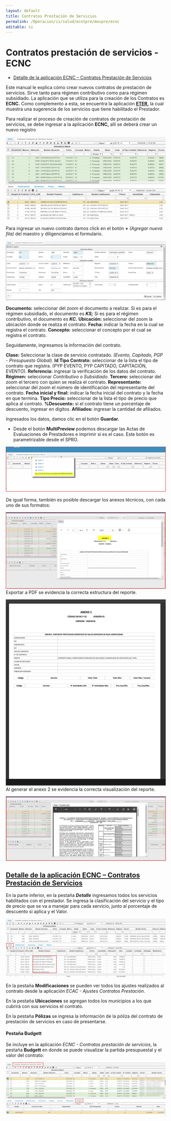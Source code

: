 ```yaml
---
layout: default
title: Contratos Prestación de Servicios
permalink: /Operacion/is/salud/ecntpre/movpre/ecnc
editable: si
---
```


# Contratos prestación de servicios - ECNC

- [Detalle de la aplicación ECNC – Contratos Prestación de Servicios](http://docs.oasiscom.com/Operacion/is/salud/ecntpre/movpre/ecnc#detalle-de-la-aplicación-ecnc---contratos-prestación-de-servicios)

Este manual le explica cómo crear nuevos contratos de prestación de servicios.  Sirve tanto para régimen contributivo como para régimen subsidiado.  La aplicación que se utiliza para la creación de los Contratos es **ECNC.**  Como complemento a esta, se encuentra la aplicación [**ETER,**](http://docs.oasiscom.com/Operacion/is/salud/ecntpre/conpre/eter) la cual muestra una sugerencia de los servicios que tiene habilitado el Prestador.

Para realizar el proceso de creación de contratos de prestación de servicios, se debe ingresar a la aplicación **ECNC,** allí se deberá crear un nuevo registro


![](ecnc.png)

Para ingresar un nuevo contrato damos click en el botón **+** _(Agregar nueva fila)_ del maestro y diligenciamos el formulario.  

![](ecnc1.png)

**Documento:** seleccionar del zoom el documento a realizar.  Si es para el régimen subsidiado, el documento es _**KS;**_ Si es para el régimen contributivo, el documento es _**KC.**_
**Ubicación:** seleccionar del zoom la ubicación donde se realiza el contrato.
**Fecha:** indicar la fecha en la cual se registra el contrato.
**Concepto:** seleccionar el concepto por el cual se registra el contrato.

Seguidamente, ingresamos la información del contrato.

**Clase:** Seleccionar la clase de servicio contratado. *(Evento, Capitado, PGP - Presupuesto Global).*
**Id Tipo Contrato:** seleccionar de la lista el tipo de contrato que registra. (PYP EVENTO, PYP CAPITADO, CAPITACIÓN, EVENTO).
**Referencia:** ingresar la verificación de los datos del contrato.
**Régimen:** seleccionar *Contributivo o Subsidiado.*
**Tercero:** seleccionar del zoom el tercero con quien se realiza el contrato.
**Representante:** seleccionar del zoom el número de identificación del representante del contrato.
**Fecha inicial y final:** indicar la fecha inicial del contrato y la fecha en que termina.
**Tipo Precio:** seleccionar de la lista el tipo de precio que aplica al contrato.
**%Descuento:** si el contrato tiene un porcentaje de descuento, ingresar en dígitos.
**Afiliados:** ingresar la cantidad de afiliados.

Ingresados los datos, damos clic en el botón **Guardar.**

* Desde el botón **MultiPreview** podemos descargar las Actas de Evaluaciones de Prestadores e imprimir si es el caso. Este botón es parametrizable desde el SPRO.  

![](ecnc3.png)

De igual forma, también es posible descargar los anexos técnicos, con cada uno de sus formatos:  

![](ecnc4.png)  
Exportar a PDF se evidencia la correcta estructura del reporte.  

![](ecnc5.png)  
Al generar el anexo 2 se evidencia la correcta visualización del reporte.  

![](ecnc6.png)  



## [Detalle de la aplicación ECNC – Contratos Prestación de Servicios](http://docs.oasiscom.com/Operacion/is/salud/ecntpre/movpre/ecnc#detalle-de-la-aplicación-ecnc---contratos-prestación-de-servicios)

En la parte inferior, en la pestaña **_Detalle_** ingresamos todos los servicios habilitados  con  el prestador. Se ingresa la clasificación del servicio y el tipo de precio que se va a manejar para cada servicio, junto al porcentaje de descuento si aplica y el Valor.  

![](ecnc2.png)

En la pestaña **Modificaciones** se pueden ver todos los ajustes realizados al contrato desde la aplicación _ECAC - Ajustes Contratos Prestación_.  

En la pestaña **Ubicaciones** se agregan todos los municipios a los que cubrirá con sus servicios el contrato.  

En la pestaña **Pólizas** se ingresa la información de la póliza del contrato de prestación de servicios en caso de presentarse.  


#### **Pestaña Budgett**

Se incluye en la aplicación _ECNC - Contratos prestación de servicios_, la pestaña **Budgett** en donde se puede visualizar la partida presupuestal y el valor del contrato:  

![](ecnc7.png)





